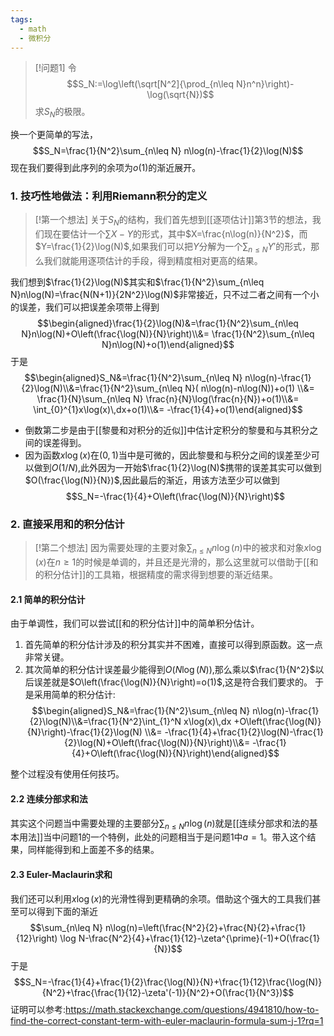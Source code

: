 ```yaml
---
tags:
  - math
  - 微积分
---
```


> [!问题1]
> 令$$S_N:=\log\left(\sqrt[N^2]{\prod_{n\leq N}n^n}\right)-\log(\sqrt{N})$$求$S_N$的极限。

换一个更简单的写法，$$S_N=\frac{1}{N^2}\sum_{n\leq N} n\log(n)-\frac{1}{2}\log(N)$$现在我们要得到此序列的余项为$o(1)$的渐近展开。

### 1. 技巧性地做法：利用Riemann积分的定义

> [!第一个想法]
> 关于$S_N$的结构，我们首先想到[[逐项估计]]第3节的想法，我们现在要估计一个$\sum X -Y$的形式，其中$X=\frac{n\log(n)}{N^2}$，而$Y=\frac{1}{2}\log(N)$,如果我们可以把$Y$分解为一个$\sum_{n\leq N}Y'$的形式，那么我们就能用逐项估计的手段，得到精度相对更高的结果。

我们想到$\frac{1}{2}\log(N)$其实和$\frac{1}{N^2}\sum_{n\leq N}n\log(N)=\frac{N(N+1)}{2N^2}\log(N)$非常接近，只不过二者之间有一个小的误差，我们可以把误差余项带上得到$$\begin{aligned}\frac{1}{2}\log(N)&=\frac{1}{N^2}\sum_{n\leq N}n\log(N)+O\left(\frac{\log(N)}{N}\right)\\&= \frac{1}{N^2}\sum_{n\leq N}n\log(N)+o(1)\end{aligned}$$
于是$$\begin{aligned}S_N&=\frac{1}{N^2}\sum_{n\leq N} n\log(n)-\frac{1}{2}\log(N)\\&=\frac{1}{N^2}\sum_{n\leq N}( n\log(n)-n\log(N))+o(1) \\&= \frac{1}{N}\sum_{n\leq N} \frac{n}{N}\log(\frac{n}{N})+o(1)\\&= \int_{0}^{1}x\log(x)\,dx+o(1)\\&= -\frac{1}{4}+o(1)\end{aligned}$$
* 倒数第二步是由于[[黎曼和对积分的近似]]中估计定积分的黎曼和与其积分之间的误差得到。
* 因为函数$x\log(x)$在$(0,1)$当中是可微的，因此黎曼和与积分之间的误差至少可以做到$O(1/N)$,此外因为一开始$\frac{1}{2}\log(N)$携带的误差其实可以做到$O(\frac{\log(N)}{N})$,因此最后的渐近，用该方法至少可以做到$$S_N=-\frac{1}{4}+O\left(\frac{\log(N)}{N}\right)$$
### 2. 直接采用和的积分估计

> [!第二个想法]
> 因为需要处理的主要对象$\sum_{n\leq N} n\log(n)$中的被求和对象$x\log(x)$在$n\geq 1$的时候是单调的，并且还是光滑的，那么这里就可以借助于[[和的积分估计]]的工具箱，根据精度的需求得到想要的渐近结果。

#### 2.1 简单的积分估计

由于单调性，我们可以尝试[[和的积分估计]]中的简单积分估计。
1. 首先简单的积分估计涉及的积分其实并不困难，直接可以得到原函数。这一点非常关键。
2. 其次简单的积分估计误差最少能得到$O(N\log(N))$,那么乘以$\frac{1}{N^2}$以后误差就是$O\left(\frac{\log(N)}{N}\right)=o(1)$,这是符合我们要求的。
于是采用简单的积分估计:
$$\begin{aligned}S_N&=\frac{1}{N^2}\sum_{n\leq N} n\log(n)-\frac{1}{2}\log(N)\\&=\frac{1}{N^2}\int_{1}^N x\log(x)\,dx +O\left(\frac{\log(N)}{N}\right)-\frac{1}{2}\log(N) \\&= -\frac{1}{4}+\frac{1}{2}\log(N)-\frac{1}{2}\log(N)+O\left(\frac{\log(N)}{N}\right)\\&= -\frac{1}{4}+O\left(\frac{\log(N)}{N}\right)\end{aligned}$$

整个过程没有使用任何技巧。

#### 2.2 连续分部求和法

其实这个问题当中需要处理的主要部分$\sum_{n\leq N} n\log(n)$就是[[连续分部求和法的基本用法]]当中问题1的一个特例，此处的问题相当于是问题1中$a=1$。带入这个结果，同样能得到和上面差不多的结果。

#### 2.3 Euler-Maclaurin求和
我们还可以利用$x\log(x)$的光滑性得到更精确的余项。借助这个强大的工具我们甚至可以得到下面的渐近$$\sum_{n\leq N} n\log(n)=\left(\frac{N^2}{2}+\frac{N}{2}+\frac{1}{12}\right) \log N-\frac{N^2}{4}+\frac{1}{12}-\zeta^{\prime}(-1)+O(\frac{1}{N})$$于是$$S_N=-\frac{1}{4}+\frac{1}{2}\frac{\log(N)}{N}+\frac{1}{12}\frac{\log(N)}{N^2}+\frac{\frac{1}{12}-\zeta'(-1)}{N^2}+O(\frac{1}{N^3})$$
证明可以参考:https://math.stackexchange.com/questions/4941810/how-to-find-the-correct-constant-term-with-euler-maclaurin-formula-sum-j-1?rq=1